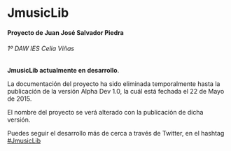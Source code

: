 # JmusicLib

#### Proyecto de Juan José Salvador Piedra
###### 1º DAW IES Celia Viñas

**JmusicLib actualmente en desarrollo**.

La documentación del proyecto ha sido eliminada temporalmente hasta la publicación de la versión Alpha Dev 1.0, la cuál está fechada el 22 de Mayo de 2015.

El nombre del proyecto se verá alterado con la publicación de dicha versión.

Puedes seguir el desarrollo más de cerca a través de Twitter, en el hashtag [#JmusicLib](https://twitter.com/hashtag/jmusiclib?f=realtime)
